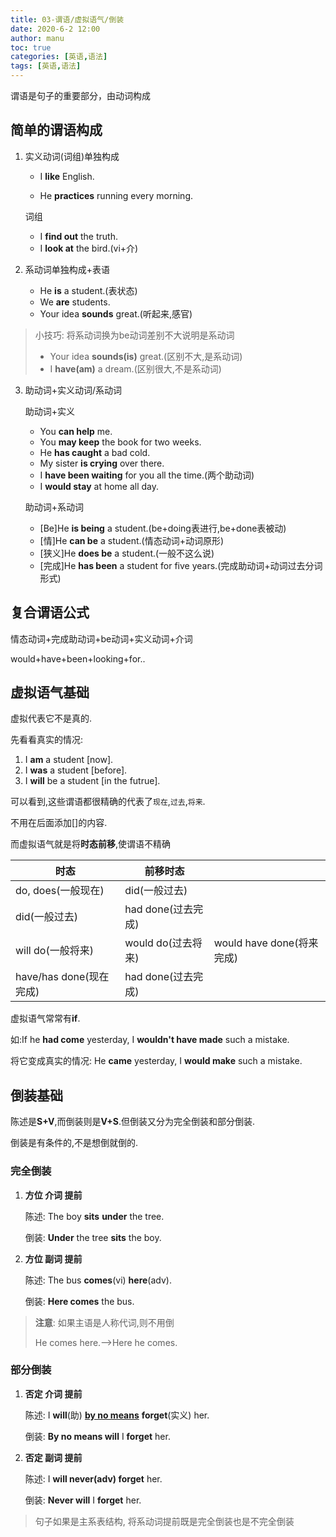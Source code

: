 ```yaml
---
title: 03-谓语/虚拟语气/倒装
date: 2020-6-2 12:00
author: manu
toc: true
categories: [英语,语法]
tags: [英语,语法]
---
```


 谓语是句子的重要部分，由动词构成

<!-- more -->

## 简单的谓语构成

1. 实义动词(词组)单独构成

   - I **like** English.

   - He **practices** running every morning.

   词组

   - I **find out** the truth.
   - I **look at** the bird.(vi+介)

2. 系动词单独构成+表语

   - He **is** a student.(表状态)
   - We **are** students.
   - Your idea **sounds** great.(听起来,感官)

> 小技巧: 将系动词换为be动词差别不大说明是系动词
>
> - Your idea **sounds(is)** great.(区别不大,是系动词)
> - I **have(am)** a dream.(区别很大,不是系动词)

3. 助动词+实义动词/系动词

   助动词+实义

   - You **can help** me.
   - You **may keep** the book for two weeks.
   - He **has caught** a bad cold. 
   - My sister **is crying** over there.
   - I **have been waiting** for you all the time.(两个助动词)
   - I **would stay** at home all day.

   助动词+系动词

   - [Be]He **is being** a student.(be+doing表进行,be+done表被动)
   - [情]He **can be** a student.(情态动词+动词原形)
   - [狭义]He **does be** a student.(一般不这么说)
   - [完成]He **has been** a student for five years.(完成助动词+动词过去分词形式)

## 复合谓语公式

情态动词+完成助动词+be动词+实义动词+介词

would+have+been+looking+for..

## 虚拟语气基础

虚拟代表它不是真的.

先看看真实的情况: 

1. I **am** a student [now].
2. I **was** a student [before].
3. I **will** be a student [in the futrue].

可以看到,这些谓语都很精确的代表了`现在`,`过去`,`将来`.

不用在后面添加[]的内容.

而虚拟语气就是将**时态前移**,使谓语不精确

| 时态                    | 前移时态           |                           |
| ----------------------- | ------------------ | ------------------------- |
| do, does(一般现在)      | did(一般过去)      |                           |
| did(一般过去)           | had done(过去完成) |                           |
| will do(一般将来)       | would do(过去将来) | would have done(将来完成) |
| have/has done(现在完成) | had done(过去完成) |                           |

虚拟语气常常有**if**.

如:If he **had come** yesterday, I **wouldn't have made** such a mistake.

将它变成真实的情况: He **came** yesterday, I **would make** such a mistake.

## 倒装基础

陈述是**S+V**,而倒装则是**V+S**.但倒装又分为完全倒装和部分倒装.

倒装是有条件的,不是想倒就倒的.

### 完全倒装

1. **方位 介词 提前**

   陈述: The boy **sits** **under** the tree.

   倒装: **Under** the tree **sits** the boy.

2. **方位 副词 提前**

   陈述: The bus **comes**(vi) **here**(adv).

   倒装: **Here comes** the bus.

> **注意**: 如果主语是人称代词,则不用倒
>
> He comes here.-->Here he comes.

### 部分倒装

1. **否定 介词 提前**

   陈述: I **will**(助) <u>**by no means**</u> **forget**(实义) her.

   倒装: **By no means will** I **forget** her.

2. **否定 副词 提前**

   陈述: I **will never(adv) forget** her.

   倒装: **Never will** I **forget** her.

> 句子如果是主系表结构, 将系动词提前既是完全倒装也是不完全倒装